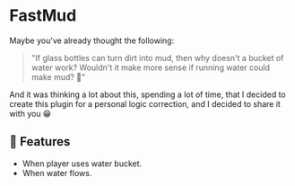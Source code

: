 # FastMud

Maybe you've already thought the following:

> "If glass bottles can turn dirt into mud, then why doesn't a bucket of water work? Wouldn't it make more sense if running water could make mud? 🤔"

And it was thinking a lot about this, spending a lot of time, that I decided to create this plugin for a personal logic correction, and I decided to share it with you 😁

## 🎉 Features

- When player uses water bucket.
- When water flows.